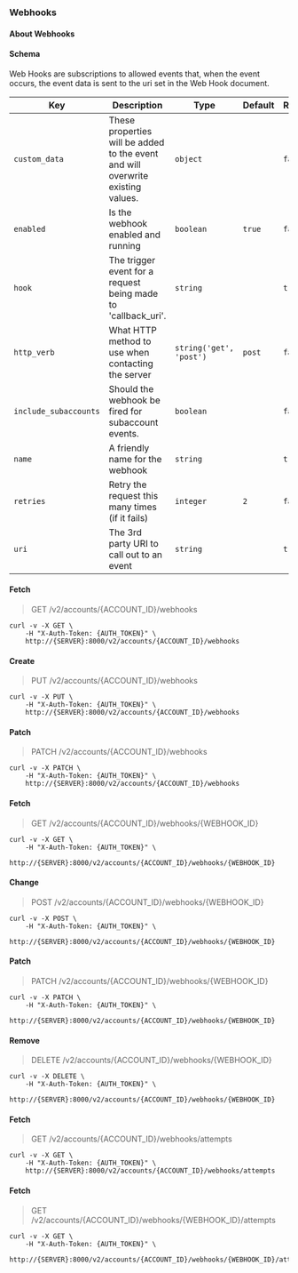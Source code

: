 ### Webhooks

#### About Webhooks

#### Schema

Web Hooks are subscriptions to allowed events that, when the event occurs, the event data is sent to the uri set in the Web Hook document.

Key | Description | Type | Default | Required
--- | ----------- | ---- | ------- | --------
`custom_data` | These properties will be added to the event and will overwrite existing values. | `object` |   | `false`
`enabled` | Is the webhook enabled and running | `boolean` | `true` | `false`
`hook` | The trigger event for a request being made to 'callback_uri'. | `string` |   | `true`
`http_verb` | What HTTP method to use when contacting the server | `string('get', 'post')` | `post` | `false`
`include_subaccounts` | Should the webhook be fired for subaccount events. | `boolean` |   | `false`
`name` | A friendly name for the webhook | `string` |   | `true`
`retries` | Retry the request this many times (if it fails) | `integer` | `2` | `false`
`uri` | The 3rd party URI to call out to an event | `string` |   | `true`




#### Fetch

> GET /v2/accounts/{ACCOUNT_ID}/webhooks

```shell
curl -v -X GET \
    -H "X-Auth-Token: {AUTH_TOKEN}" \
    http://{SERVER}:8000/v2/accounts/{ACCOUNT_ID}/webhooks
```

#### Create

> PUT /v2/accounts/{ACCOUNT_ID}/webhooks

```shell
curl -v -X PUT \
    -H "X-Auth-Token: {AUTH_TOKEN}" \
    http://{SERVER}:8000/v2/accounts/{ACCOUNT_ID}/webhooks
```

#### Patch

> PATCH /v2/accounts/{ACCOUNT_ID}/webhooks

```shell
curl -v -X PATCH \
    -H "X-Auth-Token: {AUTH_TOKEN}" \
    http://{SERVER}:8000/v2/accounts/{ACCOUNT_ID}/webhooks
```

#### Fetch

> GET /v2/accounts/{ACCOUNT_ID}/webhooks/{WEBHOOK_ID}

```shell
curl -v -X GET \
    -H "X-Auth-Token: {AUTH_TOKEN}" \
    http://{SERVER}:8000/v2/accounts/{ACCOUNT_ID}/webhooks/{WEBHOOK_ID}
```

#### Change

> POST /v2/accounts/{ACCOUNT_ID}/webhooks/{WEBHOOK_ID}

```shell
curl -v -X POST \
    -H "X-Auth-Token: {AUTH_TOKEN}" \
    http://{SERVER}:8000/v2/accounts/{ACCOUNT_ID}/webhooks/{WEBHOOK_ID}
```

#### Patch

> PATCH /v2/accounts/{ACCOUNT_ID}/webhooks/{WEBHOOK_ID}

```shell
curl -v -X PATCH \
    -H "X-Auth-Token: {AUTH_TOKEN}" \
    http://{SERVER}:8000/v2/accounts/{ACCOUNT_ID}/webhooks/{WEBHOOK_ID}
```

#### Remove

> DELETE /v2/accounts/{ACCOUNT_ID}/webhooks/{WEBHOOK_ID}

```shell
curl -v -X DELETE \
    -H "X-Auth-Token: {AUTH_TOKEN}" \
    http://{SERVER}:8000/v2/accounts/{ACCOUNT_ID}/webhooks/{WEBHOOK_ID}
```

#### Fetch

> GET /v2/accounts/{ACCOUNT_ID}/webhooks/attempts

```shell
curl -v -X GET \
    -H "X-Auth-Token: {AUTH_TOKEN}" \
    http://{SERVER}:8000/v2/accounts/{ACCOUNT_ID}/webhooks/attempts
```

#### Fetch

> GET /v2/accounts/{ACCOUNT_ID}/webhooks/{WEBHOOK_ID}/attempts

```shell
curl -v -X GET \
    -H "X-Auth-Token: {AUTH_TOKEN}" \
    http://{SERVER}:8000/v2/accounts/{ACCOUNT_ID}/webhooks/{WEBHOOK_ID}/attempts
```

